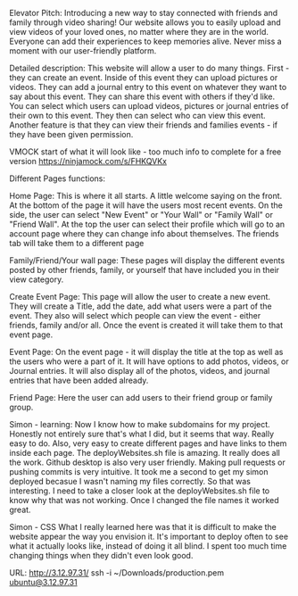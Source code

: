 Elevator Pitch: Introducing a new way to stay connected with friends and family through video sharing! Our website allows you to easily upload and view videos of your loved ones, no matter where they are in the world. Everyone can add their experiences to keep memories alive. Never miss a moment with our user-friendly platform.

Detailed description: This website will allow a user to do many things. First - they can create an event. Inside of this event they can upload pictures or videos. They can add a journal entry to this event on whatever they want to say about this event. They can share this event with others if they'd like. You can select which users can upload videos, pictures or journal entries of their own to this event. They then can select who can view this event. Another feature is that they can view their friends and families events - if they have been given permission. 

VMOCK start of what it will look like - too much info to complete for a free version
https://ninjamock.com/s/FHKQVKx

Different Pages functions:

Home Page: This is where it all starts. A little welcome saying on the front. At the bottom of the page it will have the users most recent events. On the side, the user can select "New Event" or "Your Wall" or "Family Wall" or "Friend Wall". At the top the user can select their profile which will go to an account page where they can change info about themselves. The friends tab will take them to a different page

Family/Friend/Your wall page:
These pages will display the different events posted by other friends, family, or yourself that have included you in their view category.

Create Event Page:
This page will allow the user to create a new event. They will create a Title, add the date, add what users were a part of the event. They also will select which people can view the event - either friends, family and/or all. Once the event is created it will take them to that event page.

Event Page:
On the event page - it will display the title at the top as well as the users who were a part of it. It will have options to add photos, videos, or Journal entries. It will also display all of the photos, videos, and journal entries that have been added already.

Friend Page: 
Here the user can add users to their friend group or family group. 




Simon - learning:
Now I know how to make subdomains for my project. Honestly not entirely sure that's what I did, but it seems that way. Really easy to do. Also, very easy to create different pages and have links to them inside each page. The deployWebsites.sh file is amazing. It really does all the work. Github desktop is also very user friendly. Making pull requests or pushing commits is very intuitive. It took me a second to get my simon deployed becasue I wasn't naming my files correctly. So that was interesting. I need to take a closer look at the deployWebsites.sh file to know why that was not working. Once I changed the file names it worked great.



Simon - CSS
What I really learned here was that it is difficult to make the website appear the way you envision it. It's important to deploy often to see what it actually looks like, instead of doing it all blind. I spent too much time changing things when they didn't even look good.


URL: http://3.12.97.31/
ssh -i ~/Downloads/production.pem ubuntu@3.12.97.31
